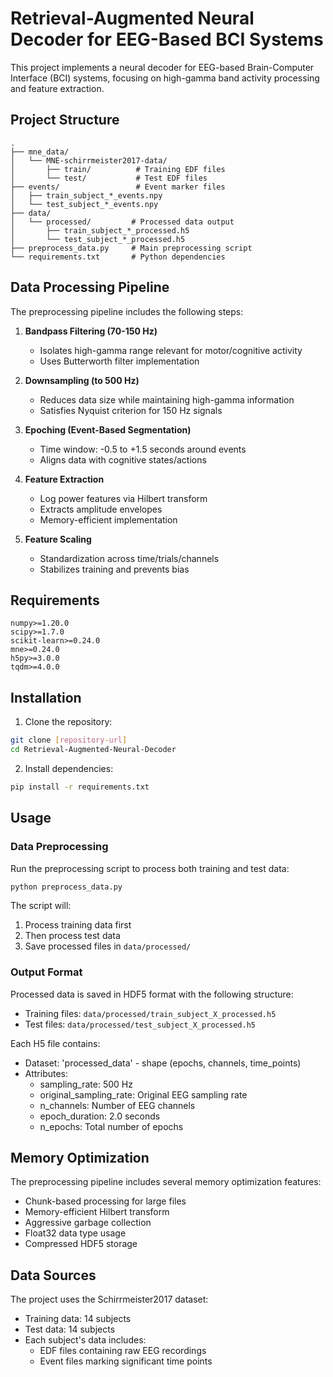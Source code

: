 # Retrieval-Augmented Neural Decoder for EEG-Based BCI Systems

This project implements a neural decoder for EEG-based Brain-Computer Interface (BCI) systems, focusing on high-gamma band activity processing and feature extraction.

## Project Structure

```
.
├── mne_data/
│   └── MNE-schirrmeister2017-data/
│       ├── train/          # Training EDF files
│       └── test/           # Test EDF files
├── events/                 # Event marker files
│   ├── train_subject_*_events.npy
│   └── test_subject_*_events.npy
├── data/
│   └── processed/         # Processed data output
│       ├── train_subject_*_processed.h5
│       └── test_subject_*_processed.h5
├── preprocess_data.py     # Main preprocessing script
└── requirements.txt       # Python dependencies
```

## Data Processing Pipeline

The preprocessing pipeline includes the following steps:

1. **Bandpass Filtering (70-150 Hz)**
   - Isolates high-gamma range relevant for motor/cognitive activity
   - Uses Butterworth filter implementation

2. **Downsampling (to 500 Hz)**
   - Reduces data size while maintaining high-gamma information
   - Satisfies Nyquist criterion for 150 Hz signals

3. **Epoching (Event-Based Segmentation)**
   - Time window: -0.5 to +1.5 seconds around events
   - Aligns data with cognitive states/actions

4. **Feature Extraction**
   - Log power features via Hilbert transform
   - Extracts amplitude envelopes
   - Memory-efficient implementation

5. **Feature Scaling**
   - Standardization across time/trials/channels
   - Stabilizes training and prevents bias

## Requirements

```
numpy>=1.20.0
scipy>=1.7.0
scikit-learn>=0.24.0
mne>=0.24.0
h5py>=3.0.0
tqdm>=4.0.0
```

## Installation

1. Clone the repository:
```bash
git clone [repository-url]
cd Retrieval-Augmented-Neural-Decoder
```

2. Install dependencies:
```bash
pip install -r requirements.txt
```

## Usage

### Data Preprocessing

Run the preprocessing script to process both training and test data:

```bash
python preprocess_data.py
```

The script will:
1. Process training data first
2. Then process test data
3. Save processed files in `data/processed/`

### Output Format

Processed data is saved in HDF5 format with the following structure:

- Training files: `data/processed/train_subject_X_processed.h5`
- Test files: `data/processed/test_subject_X_processed.h5`

Each H5 file contains:
- Dataset: 'processed_data' - shape (epochs, channels, time_points)
- Attributes:
  - sampling_rate: 500 Hz
  - original_sampling_rate: Original EEG sampling rate
  - n_channels: Number of EEG channels
  - epoch_duration: 2.0 seconds
  - n_epochs: Total number of epochs

## Memory Optimization

The preprocessing pipeline includes several memory optimization features:
- Chunk-based processing for large files
- Memory-efficient Hilbert transform
- Aggressive garbage collection
- Float32 data type usage
- Compressed HDF5 storage

## Data Sources

The project uses the Schirrmeister2017 dataset:
- Training data: 14 subjects
- Test data: 14 subjects
- Each subject's data includes:
  - EDF files containing raw EEG recordings
  - Event files marking significant time points